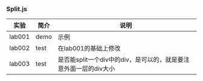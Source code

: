 ### Split.js

|实验|简介|说明|
|---|---|---|
|lab001|demo|示例|
|lab002|test|在lab001的基础上修改|
|lab003|test|是否能split一个div中的div，是可以的，就是要注意外面一层的div大小|